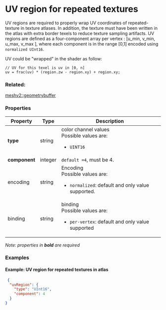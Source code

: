 # UV region for repeated textures



  UV regions are required to properly wrap UV coordinates of repeated-texture in texture atlases.
  In addition, the texture must have been written in the atlas with extra border texels to reduce texture sampling artifacts. 
  UV regions are defined as a four-component array per vertex : [u_min, v_min, u_max, v_max ], where each component is in the range [0,1] encoded using `normalized UInt16`.
  
  UV could be "wrapped" in the shader as follow:
  ``` hlsl
  // UV for this texel is uv in [0, n]
  uv = frac(uv) * (region.zw - region.xy) + region.xy;
  ```
  
  

### Related:

[meshv2::geometrybuffer](geometrybuffer.md)
### Properties

| Property | Type | Description |
| --- | --- | --- |
| **type** | string | color channel values<div>Possible values are:<ul><li>`UINT16`</li></ul></div> |
| **component** | integer | `default =4`, must be 4. |
| encoding | string | Encoding<div>Possible values are:<ul><li>`normalized`: default and only value supported.</li></ul></div> |
| binding | string | binding<div>Possible values are:<ul><li>`per-vertex`: default and only value supported</li></ul></div> |

*Note: properties in **bold** are required*

### Examples 

#### Example: UV region for repeated textures in atlas 

```json
 {
  "uvRegion": {
    "type": "UInt16",
    "component": 4
  }
} 
```

